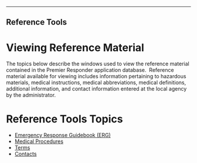   ---------------------
  **Reference Tools**
  ---------------------

# Viewing Reference Material

The topics below describe the windows used to view the reference
material contained in the Premier Responder application database. 
Reference material available for viewing includes information pertaining
to hazardous materials, medical instructions, medical abbreviations,
medical definitions, additional information, and contact information
entered at the local agency by the administrator.

# Reference Tools Topics

-   [Emergency Response Guidebook (ERG)](NAERG%20Guide%20Book.htm)
-   [Medical Procedures](Medical%20Procedures.htm)
-   [Terms](Medical%20Terms.htm)
-   [Contacts](Contacts.htm)
